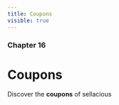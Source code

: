 ```yaml
---
title: Coupons
visible: true
---
```


### Chapter 16

# Coupons

Discover the **coupons** of sellacious 
